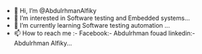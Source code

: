 - 👋 Hi, I’m @AbdulrhmanAlfiky
- 👀 I’m interested in Software testing and Embedded systems...
- 🌱 I’m currently learning Software testing automation ...
- 📫 How to reach me :- Facebook:- Abdulrhman fouad linkedin:- Abdulrhman Alfiky...

<!---
AbdulrhmanAlfiky/AbdulrhmanAlfiky is a ✨ special ✨ repository because its `README.md` (this file) appears on your GitHub profile.
You can click the Preview link to take a look at your changes.
--->
